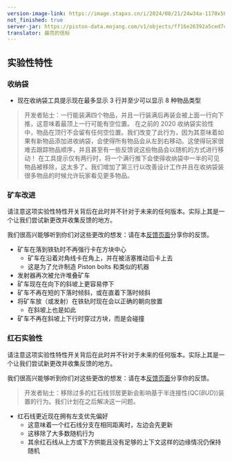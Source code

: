 ```yaml
---
version-image-link: https://image.stapxs.cn/i/2024/08/21/24w34a-1170x500-1.jpg
not_finished: true
server-jar: https://piston-data.mojang.com/v1/objects/ff16e26392a5ced7cfe52ffdc5461cd646b9b65d/server.jar
translator: 最亮的信标
---
```

## 实验性特性
### 收纳袋
* 现在收纳袋工具提示现在最多显示 3 行并至少可以显示 8 种物品类型

> 开发者贴士：一行能装满四个物品，并且一行装满后再装会被上面一行向下推，这意味着最顶上一行可能有空位置。
> 在之前的 2020 收纳袋实验性中，物品在顶行不会留有任何空位置。我们改变了此行为，因为其意味着如果有新物品添加进收纳袋，会使得所有物品会从左到右移动。这使得玩家很难去跟踪物品顺序，并且甚至有一些反馈说这些物品会以随机的方式进行移动！
> 在工具提示仅有两行时，将一个满行推下会使得收纳袋中一半的可见物品被移除，这太多了。我们增加了第三行以改善设计工作并且在收纳袋装很多物品的时候允许玩家看见更多物品。

### 矿车改进
请注意这项实验性特性开关背后在此时并不针对于未来的任何版本。实际上其是一个让我们尝试新更改并收集反馈的地方。

我们很高兴能够听到你们对这些更改的想发：请在本[反馈页面](https://aka.ms/fbcarts)分享你的反馈。

* 矿车在落到铁轨时不再强行卡在方块中心
    * 矿车在沿着对角线卡在角上，并在被活塞推动后卡上去
    * 这是为了允许制造 Piston bolts 和类似的机器
* 发射器再次被允许堆叠矿车
* 矿车现在在向下的斜坡上更容易停下
* 矿车不再在短的下落时倾斜，或在直着下落时倾斜
* 将矿车放（或发射）在铁轨时现在会以正确的朝向放置
    * 在斜坡上也是如此
* 矿车不再在斜坡上下行时穿过方块，而是会碰撞

### 红石实验性

请注意这项实验性特性开关背后在此时并不针对于未来的任何版本。实际上其是一个让我们尝试新更改并收集反馈的地方。

我们很高兴能够听到你们对这些更改的想发：请在本[反馈页面](https://aka.ms/fbredstone)分享你的反馈。

> 开发者贴士：移除过多的红石线邻居更新会影响基于半连接性(QC(*BUD*))装置的行为。我们计划在之后解决这一问题。

* 红石线更近现在拥有左支优先偏好
    * 这意味着一个红石线分支在相同距离时，左边会先更新
    * 这移除了大多数随机行为
    * 其余红石线从上方或下方供能且没有足够的上下文这样的边缘情况仍保持随机
